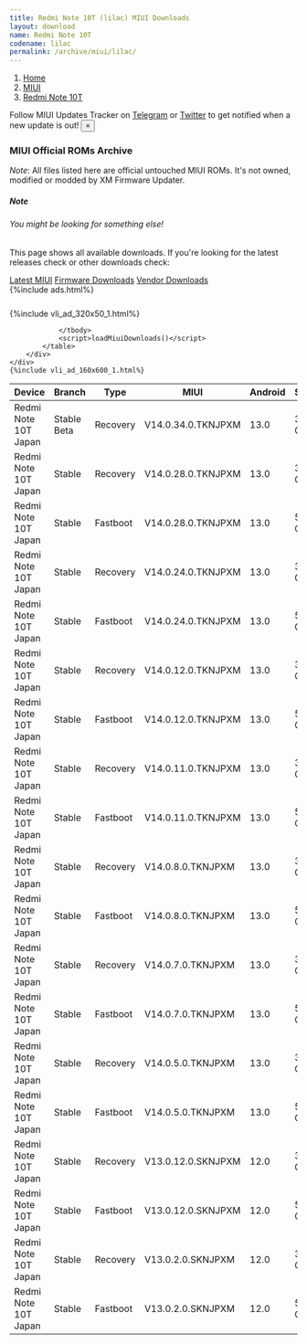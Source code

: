 ```yaml
---
title: Redmi Note 10T (lilac) MIUI Downloads
layout: download
name: Redmi Note 10T
codename: lilac
permalink: /archive/miui/lilac/
---
```

<nav aria-label="breadcrumb">
    <ol class="breadcrumb">
        <li class="breadcrumb-item"><a href="/">Home</a></li>
        <li class="breadcrumb-item"><a href="/miui/">MIUI</a></li>
        <li class="breadcrumb-item active" aria-current="page"><a href="/miui/lilac/">Redmi Note 10T</a></li>
    </ol>
</nav>
<div class="alert alert-primary alert-dismissible fade show" role="alert">
    Follow MIUI Updates Tracker on <a href="https://t.me/MIUIUpdatesTracker" class="alert-link">Telegram</a>
     or <a href="https://twitter.com/MiFwUpdater" class="alert-link">Twitter</a> to get notified when a new update is out!
    <button type="button" class="close" data-dismiss="alert" aria-label="Close">
        <span aria-hidden="true">&times;</span>
    </button>
</div>

### MIUI Official ROMs Archive
*Note*: All files listed here are official untouched MIUI ROMs. It's not owned, modified or modded by XM Firmware Updater.
<div class="card">
  <div class="card-body">
    <h5 class="card-title">Note</h5>
    <h6 class="card-subtitle mb-2 text-muted">You might be looking for something else!</h6>
    <p class="card-text">This page shows all available downloads.
     If you're looking for the latest releases check or other downloads check:</p>
    <a href="/miui/lilac/" class="card-link">Latest MIUI</a>
    <a href="/firmware/lilac/" class="card-link">Firmware Downloads</a>
    <a href="/vendor/lilac/" class="card-link">Vendor Downloads</a>
  </div>
</div>
{%include ads.html%}
<div class="row justify-content-center">
    <div class="col-10">
        <div class="table-responsive-md" style="margin-top: 25px;">
            {%include vli_ad_320x50_1.html%}
            <table id="miui" class="display dt-responsive nowrap compact table table-striped table-hover table-sm">
                <thead class="thead-dark">
                    <tr>
                        <th data-ref="device">Device</th>
                        <th data-ref="branch">Branch</th>
                        <th data-ref="type">Type</th>
                        <th data-ref="miui">MIUI</th>
                        <th data-ref="android">Android</th>
                        <th data-ref="size">Size</th>
                        <th data-ref="size">Date</th>
                        <th data-ref="link">Link</th>
                    </tr>
                </thead>
                <tbody>
                <tr><td>Redmi Note 10T Japan</td><td>Stable Beta</td><td>Recovery</td><td>V14.0.34.0.TKNJPXM</td><td>13.0</td><td>3.5 GB</td><td>2025-03-12</td><td><a href="/miui/lilac/stable beta/V14.0.34.0.TKNJPXM/">Download</a></td></tr>
<tr><td>Redmi Note 10T Japan</td><td>Stable</td><td>Recovery</td><td>V14.0.28.0.TKNJPXM</td><td>13.0</td><td>3.5 GB</td><td>2024-12-23</td><td><a href="/miui/lilac/stable/V14.0.28.0.TKNJPXM/">Download</a></td></tr>
<tr><td>Redmi Note 10T Japan</td><td>Stable</td><td>Fastboot</td><td>V14.0.28.0.TKNJPXM</td><td>13.0</td><td>5.2 GB</td><td>2024-11-18</td><td><a href="/miui/lilac/stable/V14.0.28.0.TKNJPXM/">Download</a></td></tr>
<tr><td>Redmi Note 10T Japan</td><td>Stable</td><td>Recovery</td><td>V14.0.24.0.TKNJPXM</td><td>13.0</td><td>3.5 GB</td><td>2024-09-30</td><td><a href="/miui/lilac/stable/V14.0.24.0.TKNJPXM/">Download</a></td></tr>
<tr><td>Redmi Note 10T Japan</td><td>Stable</td><td>Fastboot</td><td>V14.0.24.0.TKNJPXM</td><td>13.0</td><td>5.2 GB</td><td>2024-09-25</td><td><a href="/miui/lilac/stable/V14.0.24.0.TKNJPXM/">Download</a></td></tr>
<tr><td>Redmi Note 10T Japan</td><td>Stable</td><td>Recovery</td><td>V14.0.12.0.TKNJPXM</td><td>13.0</td><td>3.5 GB</td><td>2024-01-17</td><td><a href="/miui/lilac/stable/V14.0.12.0.TKNJPXM/">Download</a></td></tr>
<tr><td>Redmi Note 10T Japan</td><td>Stable</td><td>Fastboot</td><td>V14.0.12.0.TKNJPXM</td><td>13.0</td><td>5.2 GB</td><td>2024-01-03</td><td><a href="/miui/lilac/stable/V14.0.12.0.TKNJPXM/">Download</a></td></tr>
<tr><td>Redmi Note 10T Japan</td><td>Stable</td><td>Recovery</td><td>V14.0.11.0.TKNJPXM</td><td>13.0</td><td>3.4 GB</td><td>2023-11-06</td><td><a href="/miui/lilac/stable/V14.0.11.0.TKNJPXM/">Download</a></td></tr>
<tr><td>Redmi Note 10T Japan</td><td>Stable</td><td>Fastboot</td><td>V14.0.11.0.TKNJPXM</td><td>13.0</td><td>5.1 GB</td><td>2023-10-31</td><td><a href="/miui/lilac/stable/V14.0.11.0.TKNJPXM/">Download</a></td></tr>
<tr><td>Redmi Note 10T Japan</td><td>Stable</td><td>Recovery</td><td>V14.0.8.0.TKNJPXM</td><td>13.0</td><td>3.4 GB</td><td>2023-07-31</td><td><a href="/miui/lilac/stable/V14.0.8.0.TKNJPXM/">Download</a></td></tr>
<tr><td>Redmi Note 10T Japan</td><td>Stable</td><td>Fastboot</td><td>V14.0.8.0.TKNJPXM</td><td>13.0</td><td>5.3 GB</td><td>2023-07-21</td><td><a href="/miui/lilac/stable/V14.0.8.0.TKNJPXM/">Download</a></td></tr>
<tr><td>Redmi Note 10T Japan</td><td>Stable</td><td>Recovery</td><td>V14.0.7.0.TKNJPXM</td><td>13.0</td><td>3.4 GB</td><td>2023-04-22</td><td><a href="/miui/lilac/stable/V14.0.7.0.TKNJPXM/">Download</a></td></tr>
<tr><td>Redmi Note 10T Japan</td><td>Stable</td><td>Fastboot</td><td>V14.0.7.0.TKNJPXM</td><td>13.0</td><td>5.2 GB</td><td>2023-04-18</td><td><a href="/miui/lilac/stable/V14.0.7.0.TKNJPXM/">Download</a></td></tr>
<tr><td>Redmi Note 10T Japan</td><td>Stable</td><td>Recovery</td><td>V14.0.5.0.TKNJPXM</td><td>13.0</td><td>3.4 GB</td><td>2023-03-06</td><td><a href="/miui/lilac/stable/V14.0.5.0.TKNJPXM/">Download</a></td></tr>
<tr><td>Redmi Note 10T Japan</td><td>Stable</td><td>Fastboot</td><td>V14.0.5.0.TKNJPXM</td><td>13.0</td><td>5.3 GB</td><td>2023-02-27</td><td><a href="/miui/lilac/stable/V14.0.5.0.TKNJPXM/">Download</a></td></tr>
<tr><td>Redmi Note 10T Japan</td><td>Stable</td><td>Recovery</td><td>V13.0.12.0.SKNJPXM</td><td>12.0</td><td>3.0 GB</td><td>2022-12-05</td><td><a href="/miui/lilac/stable/V13.0.12.0.SKNJPXM/">Download</a></td></tr>
<tr><td>Redmi Note 10T Japan</td><td>Stable</td><td>Fastboot</td><td>V13.0.12.0.SKNJPXM</td><td>12.0</td><td>5.1 GB</td><td>2022-12-01</td><td><a href="/miui/lilac/stable/V13.0.12.0.SKNJPXM/">Download</a></td></tr>
<tr><td>Redmi Note 10T Japan</td><td>Stable</td><td>Recovery</td><td>V13.0.2.0.SKNJPXM</td><td>12.0</td><td>3.0 GB</td><td>2022-10-31</td><td><a href="/miui/lilac/stable/V13.0.2.0.SKNJPXM/">Download</a></td></tr>
<tr><td>Redmi Note 10T Japan</td><td>Stable</td><td>Fastboot</td><td>V13.0.2.0.SKNJPXM</td><td>12.0</td><td>5.1 GB</td><td>2022-10-08</td><td><a href="/miui/lilac/stable/V13.0.2.0.SKNJPXM/">Download</a></td></tr>

                </tbody>
                <script>loadMiuiDownloads()</script>
            </table>
        </div>
    </div>
    {%include vli_ad_160x600_1.html%}
</div>
